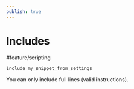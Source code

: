```yaml
---
publish: true
---
```


# Includes

<span class="related-pages">#feature/scripting</span>

```text
include my_snippet_from_settings
```

You can only include full lines (valid instructions).

